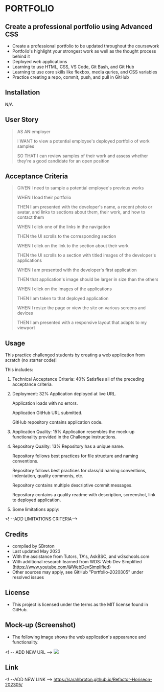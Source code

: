 # PORTFOLIO

## Create a professional portfolio using Advanced CSS

- Create a professional portfolio to be updated throughout the coursework
- Portfolio's highlight your strongest work as well as the thought process behind it
- Deployed web applications  
- Learning to use HTML, CSS, VS Code, Git Bash, and Git Hub
- Learning to use core skills like flexbox, media quries, and CSS variables
- Practice creating a repo, commit, push, and pull in GitHub

## Installation

N/A

## User Story

>AS AN employer
>
>I WANT to view a potential employee's deployed portfolio of work samples
>
>SO THAT I can review samples of their work and assess whether they're a good candidate for an open position

## Acceptance Criteria

>GIVEN I need to sample a potential employee's previous works
>
>WHEN I load their portfolio
>
>THEN I am presented with the developer's name, a recent photo or avatar, and links to sections about them, their work, and how to contact them
>
>WHEN I click one of the links in the navigation
>
>THEN the UI scrolls to the corresponding section
>
>WHEN I click on the link to the section about their work
>
>THEN the UI scrolls to a section with titled images of the developer's applications
>
>WHEN I am presented with the developer's first application
>
>THEN that application's image should be larger in size than the others
>
>WHEN I click on the images of the applications
>
>THEN I am taken to that deployed application
>
>WHEN I resize the page or view the site on various screens and devices
>
>THEN I am presented with a responsive layout that adapts to my viewport

## Usage

This practice challenged students by creating a web application from scratch (no starter code)!

This includes:

1.  Technical Acceptance Criteria: 40%
    Satisfies all of the preceding acceptance criteria.
>
2. Deployment: 32%
    Application deployed at live URL.

    Application loads with no errors.

    Application GitHub URL submitted.

    GitHub repository contains application code.
>
3. Application Quality: 15%
    Application resembles the mock-up functionality provided in the Challenge instructions.
>    
4. Repository Quality: 13%
    Repository has a unique name.

    Repository follows best practices for file structure and naming conventions.

    Repository follows best practices for class/id naming conventions, indentation, quality comments, etc.

    Repository contains multiple descriptive commit messages.

    Repository contains a quality readme with description, screenshot, link to deployed application.
>
5. Some limitations apply:

 <!  --ADD LIMITATIONS CRITERIA-->       

## Credits
- complied by SBroton
- Last updated May 2023
- With the assistance from Tutors, TA's, AskBSC, and w3schools.com
- With additional research learned from WDS: Web Dev Simplified (https://www.youtube.com/@WebDevSimplified)
- Other sources may apply, see GitHub "Portfolio-2020305" under resolved issues

## License
- This project is licensed under the terms as the MIT license found in GitHub.

## Mock-up (Screenshot)
- The following image shows the web application's appearance and functionality. 

<! -- ADD NEW URL -->
<img src=https://user-images.githubusercontent.com/130716239/236084885-8b90b2b6-69f6-4417-8e29-d8145602d6f7.png>

## Link

<! --ADD NEW LINK -->
https://sarahbroton.github.io/Refactor-Horiseon-202305/
